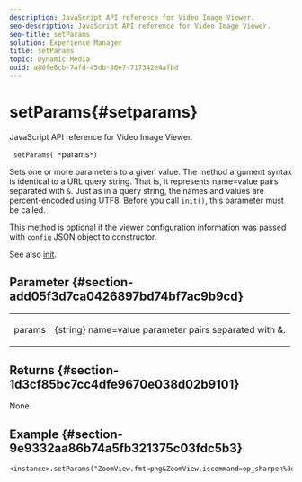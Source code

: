 ```yaml
---
description: JavaScript API reference for Video Image Viewer.
seo-description: JavaScript API reference for Video Image Viewer.
seo-title: setParams
solution: Experience Manager
title: setParams
topic: Dynamic Media
uuid: a80fe6cb-74fd-45db-86e7-717342e4afbd
---
```


# setParams{#setparams}

JavaScript API reference for Video Image Viewer.

 ` setParams( *`params`*)`

Sets one or more parameters to a given value. The method argument syntax is identical to a URL query string. That is, it represents name=value pairs separated with `&`. Just as in a query string, the names and values are percent-encoded using UTF8. Before you call `init()`, this parameter must be called.

This method is optional if the viewer configuration information was passed with `config` JSON object to constructor.

See also [init](../../../c-html5-s7-aem-asset-viewers/c-html5-20-zoom-viewer-about/c-html5-20-zoom-viewer-javascriptapiref/r-html5-zoom-viewer-20-javascriptapiref-init.md#reference-aee94dd92a28410784f7a1792e28683b).

## Parameter {#section-add05f3d7ca0426897bd74bf7ac9b9cd}

<table id="table_896DFF34A68A403DB93A6D597461A573"> 
 <tbody> 
  <tr> 
   <td colname="col1"> <p> <span class="codeph"> <span class="varname"> params</span> </span> </p> </td> 
   <td colname="col2"> <p> <span class="codeph"> {string}</span> name=value parameter pairs separated with <span class="codeph"> &amp;</span>. </p> </td> 
  </tr> 
 </tbody> 
</table>

## Returns {#section-1d3cf85bc7cc4dfe9670e038d02b9101}

None.

## Example {#section-9e9332aa86b74a5fb321375c03fdc5b3}

```
<instance>.setParams("ZoomView.fmt=png&ZoomView.iscommand=op_sharpen%3d1")
```

